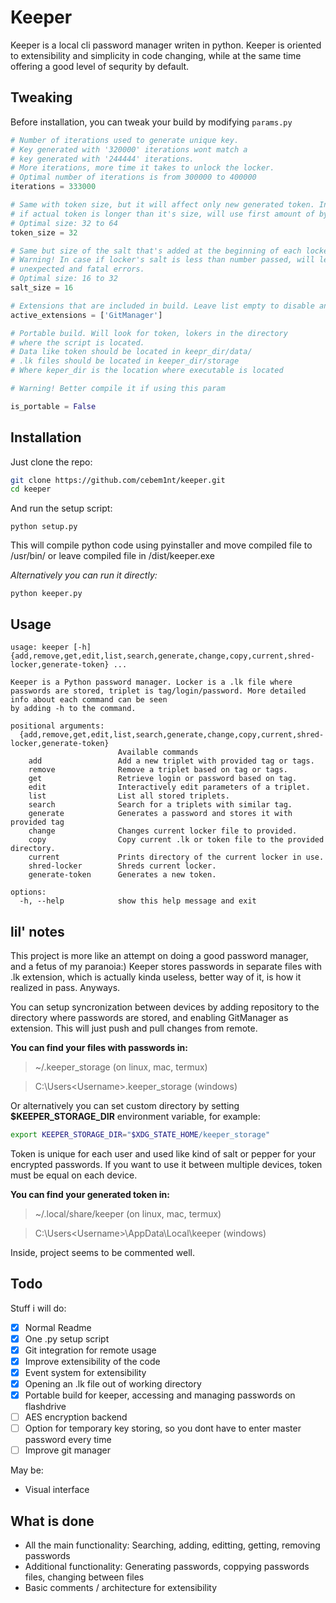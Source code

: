 # Keeper

Keeper is a local cli password manager writen in python. Keeper is oriented to extensibility and simplicity in code changing, while at the same time offering a good level of sequrity by default. 

## Tweaking

Before installation, you can tweak your build by modifying ```params.py```

```py
# Number of iterations used to generate unique key.
# Key generated with '320000' iterations wont match a 
# key generated with '244444' iterations. 
# More iterations, more time it takes to unlock the locker.
# Optimal number of iterations is from 300000 to 400000
iterations = 333000 

# Same with token size, but it will affect only new generated token. In case 
# if actual token is longer than it's size, will use first amount of bytes
# Optimal size: 32 to 64 
token_size = 32

# Same but size of the salt that's added at the beginning of each locker.
# Warning! In case if locker's salt is less than number passed, will lead to
# unexpected and fatal errors.
# Optimal size: 16 to 32 
salt_size = 16

# Extensions that are included in build. Leave list empty to disable any
active_extensions = ['GitManager']

# Portable build. Will look for token, lokers in the directory
# where the script is located.
# Data like token should be located in keepr_dir/data/
# .lk files should be located in keeper_dir/storage
# Where keper_dir is the location where executable is located

# Warning! Better compile it if using this param

is_portable = False
```

## Installation 

Just clone the repo:

```sh
git clone https://github.com/cebem1nt/keeper.git
cd keeper
```

And run the setup script:

```python setup.py```

This will compile python code using pyinstaller and move compiled file to /usr/bin/ or leave compiled file in /dist/keeper.exe

*Alternatively you can run it directly:*

```python keeper.py```

## Usage
```$ keeper --help
usage: keeper [-h] {add,remove,get,edit,list,search,generate,change,copy,current,shred-locker,generate-token} ...

Keeper is a Python password manager. Locker is a .lk file where passwords are stored, triplet is tag/login/password. More detailed info about each command can be seen
by adding -h to the command.

positional arguments:
  {add,remove,get,edit,list,search,generate,change,copy,current,shred-locker,generate-token}
                        Available commands
    add                 Add a new triplet with provided tag or tags.
    remove              Remove a triplet based on tag or tags.
    get                 Retrieve login or password based on tag.
    edit                Interactively edit parameters of a triplet.
    list                List all stored triplets.
    search              Search for a triplets with similar tag.
    generate            Generates a password and stores it with provided tag
    change              Changes current locker file to provided.
    copy                Copy current .lk or token file to the provided directory.
    current             Prints directory of the current locker in use.
    shred-locker        Shreds current locker.
    generate-token      Generates a new token.

options:
  -h, --help            show this help message and exit
```

## lil' notes

This project is more like an attempt on doing a good password manager, and a fetus of my paranoia:)
Keeper stores passwords in separate files with .lk extension, which is actually kinda useless, better way of it, is how it realized in pass. Anyways. 

You can setup syncronization between devices by adding repository to the directory where passwords are stored, and enabling GitManager as extension. This will just push and pull changes from remote. 

__You can find your files with passwords in:__
> ~/.keeper_storage (on linux, mac, termux)

> C:\Users\<Username>\.keeper_storage (windows)

Or alternatively you can set custom directory by setting __$KEEPER_STORAGE_DIR__ environment variable, for example:
```sh
export KEEPER_STORAGE_DIR="$XDG_STATE_HOME/keeper_storage"
```

Token is unique for each user and used like kind of salt or pepper for your encrypted passwords. If you want to use it between multiple devices, token must be equal on each device.

__You can find your generated token in:__
> ~/.local/share/keeper (on linux, mac, termux)

> C:\Users\<Username>\AppData\Local\keeper (windows)

Inside, project seems to be commented well.

## Todo

Stuff i will do: 

- [x]  Normal Readme
- [x]  One .py setup script
- [x]  Git integration for remote usage
- [x]  Improve extensibility of the code
- [x]  Event system for extensibility
- [x]  Opening an .lk file out of working directory
- [x]  Portable build for keeper, accessing and managing passwords on flashdrive
- [ ]  AES encryption backend
- [ ]  Option for temporary key storing, so you dont have to enter master password every time
- [ ]  Improve git manager

May be:

- Visual interface
## What is done

- All the main functionality: Searching, adding, editting, getting, removing passwords 
- Additional functionality: Generating passwords, coppying passwords files, changing between files
- Basic comments / architecture for extensibility
